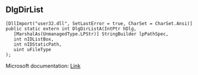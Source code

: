 ## DlgDirList

```
[DllImport("user32.dll", SetLastError = true, CharSet = CharSet.Ansi)]
public static extern int DlgDirListA(IntPtr hDlg,
   [MarshalAs(UnmanagedType.LPStr)] StringBuilder lpPathSpec,
   int nIDListBox,
   int nIDStaticPath,
   uint uFileType
);
```

Microsoft documentation: [Link](https://docs.microsoft.com/en-us/windows/win32/api/winuser/nf-winuser-dlgdirlista)
